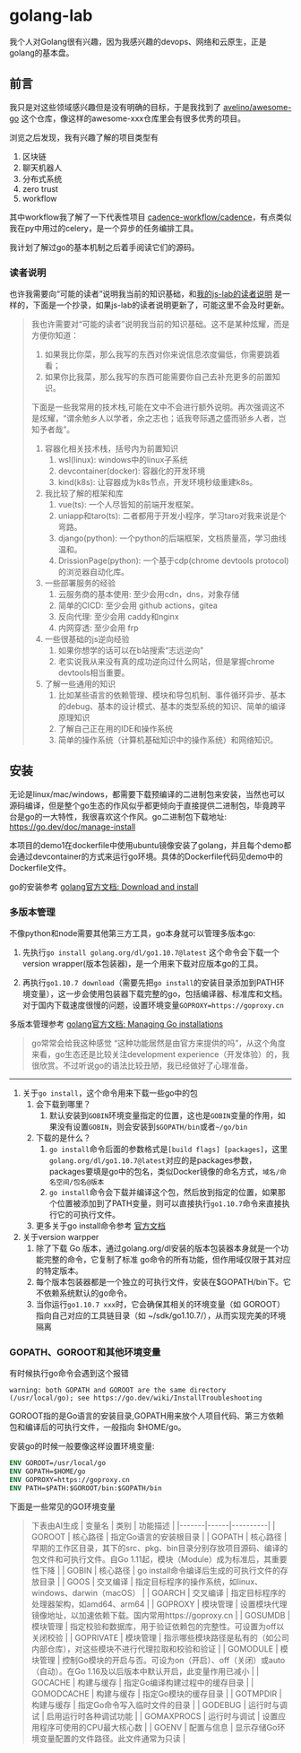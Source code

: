 # golang-lab

我个人对Golang很有兴趣，因为我感兴趣的devops、网络和云原生，正是golang的基本盘。


## 前言

我只是对这些领域感兴趣但是没有明确的目标，于是我找到了 [avelino/awesome-go](https://github.com/avelino/awesome-go) 这个仓库，像这样的awesome-xxx仓库里会有很多优秀的项目。

浏览之后发现，我有兴趣了解的项目类型有
1. 区块链
2. 聊天机器人
3. 分布式系统
4. zero trust
5. workflow

其中workflow我了解了一下代表性项目 [cadence-workflow/cadence](https://github.com/cadence-workflow/cadence)，有点类似我在py中用过的celery，是一个异步的任务编排工具。

我计划了解过go的基本机制之后着手阅读它们的源码。

### 读者说明

也许我需要向“可能的读者”说明我当前的知识基础，和[我的js-lab的读者说明](https://github.com/qiudeng7/js-lab?tab=readme-ov-file#%E8%AF%BB%E8%80%85%E8%AF%B4%E6%98%8E) 是一样的，下面是一个抄录，如果js-lab的读者说明更新了，可能这里不会及时更新。

> 我也许需要对“可能的读者”说明我当前的知识基础。这不是某种炫耀，而是方便你知道：
> 1. 如果我比你菜，那么我写的东西对你来说信息浓度偏低，你需要跳着看；
> 2. 如果你比我菜，那么我写的东西可能需要你自己去补充更多的前置知识。
> 
> 下面是一些我常用的技术栈,可能在文中不会进行额外说明。再次强调这不是炫耀，“谓余勉乡人以学者，余之志也；诋我夸际遇之盛而骄乡人者，岂知予者哉”。
> 
> 1. 容器化相关技术栈，括号内为前置知识
>     1. wsl(linux): windows中的linux子系统
>     2. devcontainer(docker): 容器化的开发环境
>     3. kind(k8s): 让容器成为k8s节点，开发环境秒级重建k8s。
> 2. 我比较了解的框架和库
>    1. vue(ts): 一个人尽皆知的前端开发框架。
>    2. uniapp和taro(ts): 二者都用于开发小程序，学习taro对我来说是个弯路。
>    3. django(python): 一个python的后端框架，文档质量高，学习曲线温和。
>    4. DrissionPage(python): 一个基于cdp(chrome devtools protocol)的浏览器自动化库。
> 3. 一些部署服务的经验
>    1. 云服务商的基本使用: 至少会用cdn，dns，对象存储
>    2. 简单的CICD: 至少会用 github actions，gitea
>    3. 反向代理: 至少会用 caddy和nginx
>    4. 内网穿透: 至少会用 frp
> 4. 一些很基础的js逆向经验
>    1. 如果你想学的话可以在b站搜索“志远逆向”
>    2. 老实说我从来没有真的成功逆向过什么网站，但是掌握chrome devtools相当重要。
> 5. 了解一些通用的知识
>    1. 比如某些语言的依赖管理、模块和导包机制、事件循环异步、基本的debug、基本的设计模式、基本的类型系统的知识、简单的编译原理知识
>    2. 了解自己正在用的IDE和操作系统
>    3. 简单的操作系统（计算机基础知识中的操作系统）和网络知识。

## 安装

无论是linux/mac/windows，都需要下载预编译的二进制包来安装，当然也可以源码编译，但是整个go生态的作风似乎都更倾向于直接提供二进制包，毕竟跨平台是go的一大特性，我很喜欢这个作风。go二进制包下载地址: https://go.dev/doc/manage-install

本项目的demo1在dockerfile中使用ubuntu镜像安装了golang，并且每个demo都会通过devcontainer的方式来运行go环境。具体的Dockerfile代码见demo中的Dockerfile文件。

go的安装参考 [golang官方文档: Download and install](https://go.dev/doc/install)

### 多版本管理

不像python和node需要其他第三方工具，go本身就可以管理多版本go:

1. 先执行`go install golang.org/dl/go1.10.7@latest` 这个命令会下载一个version wrapper(版本包装器)，是一个用来下载对应版本go的工具。

2. 再执行`go1.10.7 download`（需要先把`go install`的安装目录添加到PATH环境变量），这一步会使用包装器下载完整的go，包括编译器、标准库和文档。对于国内下载速度很慢的问题，设置环境变量`GOPROXY=https://goproxy.cn`

多版本管理参考 [golang官方文档: Managing Go installations](https://go.dev/doc/manage-install)

> go常常会给我这种感觉 “这种功能居然是由官方来提供的吗”，从这个角度来看，go生态还是比较关注development experience（开发体验）的，我很欣赏。不过听说go的语法比较丑陋，我已经做好了心理准备。

---

1. 关于`go install`，这个命令用来下载一些go中的包
   1. 会下载到哪里？ 
      1. 默认安装到`GOBIN`环境变量指定的位置，这也是`GOBIN`变量的作用，如果没有设置`GOBIN`，则会安装到`$GOPATH/bin`或者`~/go/bin`
   2. 下载的是什么？
      1. `go install`命令后面的参数格式是`[build flags] [packages]`，这里`golang.org/dl/go1.10.7@latest`对应的是packages参数，packages要填是go中的包名，类似Docker镜像的命名方式，`域名/命名空间/包名@版本`
      2. `go install`命令会下载并编译这个包，然后放到指定的位置，如果那个位置被添加到了PATH变量，则可以直接执行`go1.10.7`命令来直接执行它的可执行文件。 
   3. 更多关于go install命令参考 [官方文档](https://pkg.go.dev/cmd/go#hdr-Compile_and_install_packages_and_dependencies)
2. 关于version warpper
   1. 除了下载 Go 版本，通过golang.org/dl安装的版本包装器本身就是一个功能完整的命令，它复制了标准 go命令的所有功能，但作用域仅限于其对应的特定版本。
   2. 每个版本包装器都是一个独立的可执行文件，安装在$GOPATH/bin下。它不依赖系统默认的go命令。
   3. 当你运行`go1.10.7 xxx`时，它会确保其相关的环境变量（如 GOROOT）指向自己对应的工具链目录（如 ~/sdk/go1.10.7/），从而实现完美的环境隔离

### GOPATH、GOROOT和其他环境变量

有时候执行go命令会遇到这个报错
```text
warning: both GOPATH and GOROOT are the same directory (/usr/local/go); see https://go.dev/wiki/InstallTroubleshooting
```

GOROOT​​指的是Go语言的​​安装目录​​,GOPATH用来放个人项目代码、第三方依赖包和编译后的可执行文件，一般指向	$HOME/go。

安装go的时候一般要像这样设置环境变量:
```dockerfile
ENV GOROOT=/usr/local/go 
ENV GOPATH=$HOME/go
ENV GOPROXY=https://goproxy.cn
ENV PATH=$PATH:$GOROOT/bin:$GOPATH/bin
```

下面是一些常见的GO环境变量

> 下表由AI生成
> | 变量名 | 类别 | 功能描述 |
> |-------|------|----------|
> | GOROOT | 核心路径 | 指定Go语言的安装根目录 |
> | GOPATH | 核心路径 | 早期的工作区目录，其下的src、pkg、bin目录分别存放项目源码、编译的包文件和可执行文件。自Go 1.11起，模块（Module）成为标准后，其重要性下降 |
> | GOBIN | 核心路径 | go install命令编译后生成的可执行文件的存放目录 |
> | GOOS | 交叉编译 | 指定目标程序的操作系统，如linux、windows、darwin（macOS） |
> | GOARCH | 交叉编译 | 指定目标程序的处理器架构，如amd64、arm64 |
> | GOPROXY | 模块管理 | 设置模块代理镜像地址，以加速依赖下载。国内常用https://goproxy.cn |
> | GOSUMDB | 模块管理 | 指定校验和数据库，用于验证依赖包的完整性。可设置为off以关闭校验 |
> | GOPRIVATE | 模块管理 | 指示哪些模块路径是私有的（如公司内部仓库），对这些模块不进行代理拉取和校验和验证 |
> | GOMODULE | 模块管理 | 控制Go模块的开启与否。可设为on（开启）、off（关闭）或auto（自动）。在Go 1.16及以后版本中默认开启，此变量作用已减小 |
> | GOCACHE | 构建与缓存 | 指定Go编译构建过程中的缓存目录 |
> | GOMODCACHE | 构建与缓存 | 指定Go模块的缓存目录 |
> | GOTMPDIR | 构建与缓存 | 指定Go命令写入临时文件的目录 |
> | GODEBUG | 运行时与调试 | 启用运行时各种调试功能 |
> | GOMAXPROCS | 运行时与调试 | 设置应用程序可使用的CPU最大核心数 |
> | GOENV | 配置与信息 | 显示存储Go环境变量配置的文件路径。此文件通常为只读 |